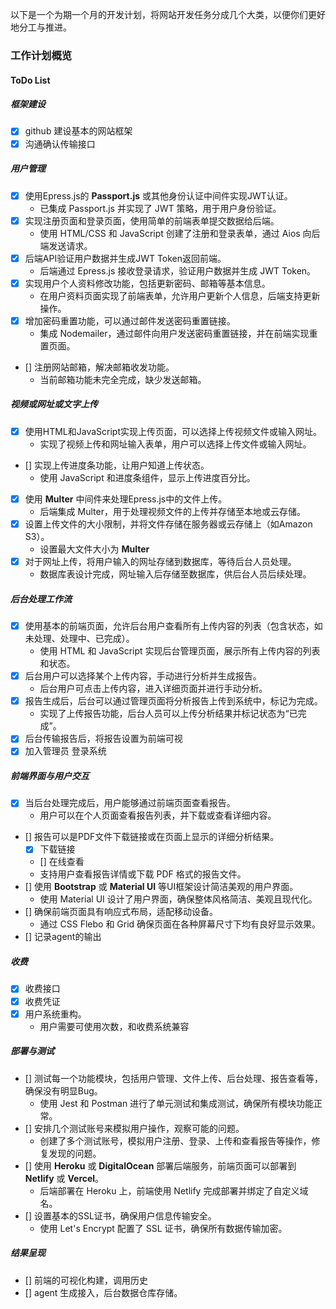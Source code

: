 以下是一个为期一个月的开发计划，将网站开发任务分成几个大类，以便你们更好地分工与推进。

### 工作计划概览

#### ToDo List

##### 框架建设
- [X] github 建设基本的网站框架
- [X] 沟通确认传输接口

##### 用户管理

- [X] 使用Epress.js的 **Passport.js** 或其他身份认证中间件实现JWT认证。
  - 已集成 Passport.js 并实现了 JWT 策略，用于用户身份验证。
- [X] 实现注册页面和登录页面，使用简单的前端表单提交数据给后端。
  - 使用 HTML/CSS 和 JavaScript 创建了注册和登录表单，通过 Aios 向后端发送请求。
- [X] 后端API验证用户数据并生成JWT Token返回前端。
  - 后端通过 Epress.js 接收登录请求，验证用户数据并生成 JWT Token。
- [X] 实现用户个人资料修改功能，包括更新密码、邮箱等基本信息。
  - 在用户资料页面实现了前端表单，允许用户更新个人信息，后端支持更新操作。
- [X] 增加密码重置功能，可以通过邮件发送密码重置链接。
  - 集成 Nodemailer，通过邮件向用户发送密码重置链接，并在前端实现重置页面。
- [] 注册网站邮箱，解决邮箱收发功能。
  - 当前邮箱功能未完全完成，缺少发送邮箱。

##### 视频或网址或文字上传

- [X] 使用HTML和JavaScript实现上传页面，可以选择上传视频文件或输入网址。
  - 实现了视频上传和网址输入表单，用户可以选择上传文件或输入网址。
- [] 实现上传进度条功能，让用户知道上传状态。
  - 使用 JavaScript 和进度条组件，显示上传进度百分比。
- [X] 使用 **Multer** 中间件来处理Epress.js中的文件上传。
  - 后端集成 Multer，用于处理视频文件的上传并存储至本地或云存储。
- [X] 设置上传文件的大小限制，并将文件存储在服务器或云存储上（如Amazon S3）。
  - 设置最大文件大小为 **Multer**
- [X] 对于网址上传，将用户输入的网址存储到数据库，等待后台人员处理。
  - 数据库表设计完成，网址输入后存储至数据库，供后台人员后续处理。

##### 后台处理工作流

- [X] 使用基本的前端页面，允许后台用户查看所有上传内容的列表（包含状态，如未处理、处理中、已完成）。
  - 使用 HTML 和 JavaScript 实现后台管理页面，展示所有上传内容的列表和状态。
- [X] 后台用户可以选择某个上传内容，手动进行分析并生成报告。
  - 后台用户可点击上传内容，进入详细页面并进行手动分析。
- [X] 报告生成后，后台可以通过管理页面将分析报告上传到系统中，标记为完成。
  - 实现了上传报告功能，后台人员可以上传分析结果并标记状态为“已完成”。
- [X] 后台传输报告后，将报告设置为前端可视
- [X] 加入管理员 登录系统
##### 前端界面与用户交互

- [X] 当后台处理完成后，用户能够通过前端页面查看报告。
  - 用户可以在个人页面查看报告列表，并下载或查看详细内容。
- [] 报告可以是PDF文件下载链接或在页面上显示的详细分析结果。
  - [X] 下载链接
  - [] 在线查看
  - 支持用户查看报告详情或下载 PDF 格式的报告文件。
- [] 使用 **Bootstrap** 或 **Material UI** 等UI框架设计简洁美观的用户界面。
  - 使用 Material UI 设计了用户界面，确保整体风格简洁、美观且现代化。
- [] 确保前端页面具有响应式布局，适配移动设备。
  - 通过 CSS Flebo 和 Grid 确保页面在各种屏幕尺寸下均有良好显示效果。
- [] 记录agent的输出

##### 收费
- [X] 收费接口
- [X] 收费凭证
- [X] 用户系统重构。
  - 用户需要可使用次数，和收费系统兼容

##### 部署与测试

- [] 测试每一个功能模块，包括用户管理、文件上传、后台处理、报告查看等，确保没有明显Bug。
  - 使用 Jest 和 Postman 进行了单元测试和集成测试，确保所有模块功能正常。
- [] 安排几个测试账号来模拟用户操作，观察可能的问题。
  - 创建了多个测试账号，模拟用户注册、登录、上传和查看报告等操作，修复发现的问题。
- [] 使用 **Heroku** 或 **DigitalOcean** 部署后端服务，前端页面可以部署到 **Netlify** 或 **Vercel**。
  - 后端部署在 Heroku 上，前端使用 Netlify 完成部署并绑定了自定义域名。
- [] 设置基本的SSL证书，确保用户信息传输安全。
  - 使用 Let's Encrypt 配置了 SSL 证书，确保所有数据传输加密。


##### 结果呈现
- [] 前端的可视化构建，调用历史
- [] agent 生成接入，后台数据仓库存储。
